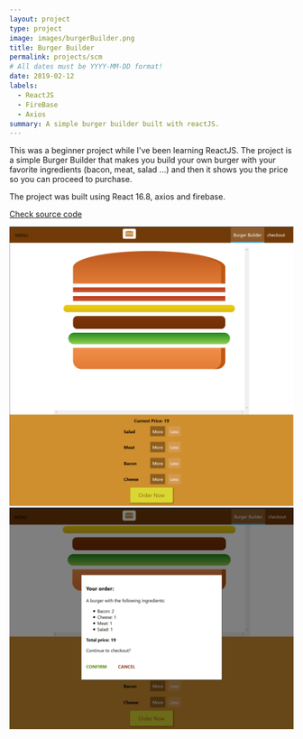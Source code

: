 ```yaml
---
layout: project
type: project
image: images/burgerBuilder.png
title: Burger Builder
permalink: projects/scm
# All dates must be YYYY-MM-DD format!
date: 2019-02-12
labels:
  - ReactJS
  - FireBase
  - Axios
summary: A simple burger builder built with reactJS.
---
```



This was a beginner project while I've been learning ReactJS. The project is a simple Burger Builder that makes you build your own burger with your favorite ingredients (bacon, meat, salad ...) and then it shows you the price so you can proceed to purchase. 

The project was built using React 16.8, axios and firebase.

<a href="https://github.com/Kaygi22/React-apps/tree/master/burger-app
"><i class="large github icon"> </i> Check source code </a>

<img class="ui image" src="../images/burgerBuilder.png">

<img class="ui image" src="../images/burgerBuilder 2.png">



